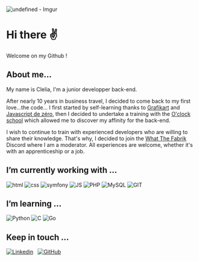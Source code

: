 ![undefined - Imgur](https://user-images.githubusercontent.com/68806507/130419746-c6fc8dcd-cd34-46e1-8e7e-8f682651ef77.gif)


# Hi there :v:

Welcome on my Github !

## About me...

My name is Clelia, I'm a junior developper back-end.

After nearly 10 years in business travel, I decided to come back to my first love...the code...
I first started by self-learning thanks to [Grafikart](https://grafikart.fr/) and [Javascript de zéro](https://www.javascriptdezero.com/), then I decided to undertake a training with the [O'clock school](https://oclock.io/) which allowed me to discover my affinity for the back-end.

I wish to continue to train with experienced developers who are willing to share their knowledge. 
That's why, I decided to join the [What The Fabrik](https://www.whatthefabrik.fr/) Discord where I am a moderator. 
All experiences are welcome, whether it's with an apprenticeship or a job. 

## I’m currently working with ...

![html](https://img.shields.io/badge/HTML5-E34F26?style=for-the-badge&logo=html5&logoColor=white)
![css](https://img.shields.io/badge/CSS3-1572B6?style=for-the-badge&logo=css3&logoColor=white)
![symfony](https://img.shields.io/badge/Symfony-000000?&style=for-the-badge&logo=symfony&logoColor=white)
![JS](https://img.shields.io/badge/JavaScript-F7DF1E?style=for-the-badge&logo=javascript&logoColor=black)
![PHP](https://img.shields.io/badge/PHP-777BB4?style=for-the-badge&logo=php&logoColor=white)
![MySQL](https://img.shields.io/badge/mysql-ffffff?style=for-the-badge&logo=mysql&logoColor=dark)
![GIT](https://img.shields.io/badge/git-FF2D20?style=for-the-badge&logo=git&logoColor=white)

## I’m learning ...
![Python](https://img.shields.io/badge/Python-3776AB?style=for-the-badge&logo=python&logoColor=white)
![C](https://img.shields.io/badge/C-092E20?style=for-the-badge&logo=c&logoColor=white)
![Go](https://img.shields.io/badge/golang-67d0de?style=for-the-badge&logo=go&logoColor=white)

## Keep in touch ...

[![Linkedin](https://img.shields.io/badge/linkedin-1572B6?style=for-the-badge&logo=linkedin&logoColor=white)](https://www.linkedin.com/in/clelia-c/)
&nbsp;
[![GitHub](https://img.shields.io/badge/github-000000?&style=for-the-badge&logo=github&logoColor=white)](https://github.com/Clay8288)
